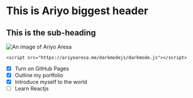 # This is Ariyo biggest header
## This is the sub-heading

![An image of Ariyo Aresa](https://avatars.githubusercontent.com/u/108690633?v=4)

```
<script src="https://ariyoaresa.me/darkmodejs/darkmode.js"></script>
```

- [x] Turn on GitHub Pages
- [x] Outline my portfolio
- [x] Introduce myself to the world
- [ ] Learn Reactjs
